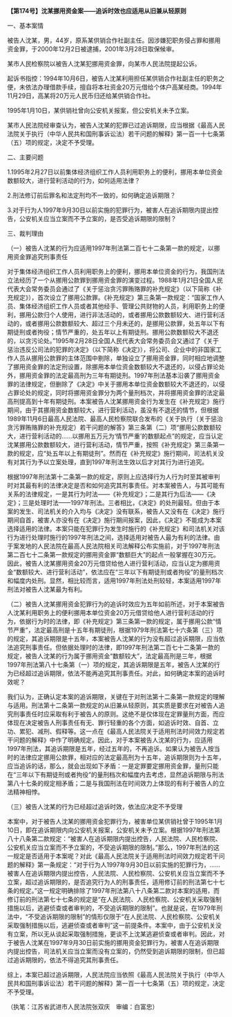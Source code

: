 **【第174号】沈某挪用资金案——追诉时效也应适用从旧兼从轻原则**

一、基本案情

被告人沈某，男，44岁，原系某供销合作社副主任。因涉嫌犯职务侵占罪和挪用资金罪，于2000年12月2日被逮捕，2001年3月28日取保候审。

某市人民检察院以被告人沈某犯挪用资金罪，向某市人民法院提起公诉。

起诉书指控：1994年10月6日，被告人沈某利用担任某供销合作社副主任的职务之便，未依法办理借款手续，擅自将本社资金20万元借给个体户高某经商。1994年11月29日，高某将20万元人民币归还给某供销合作社。

1995年1月10日，某供销社曾向公安机关报案，但公安机关未予立案。

某市人民法院经审查认为，被告人沈某的犯罪已过追诉期限，应当根据《最高人民法院关于执行（中华人民共和国刑事诉讼法）若干问题的解释》第一百一十七条第（五）项的规定，决定不予受理。

二、主要问题

1.1995年2月27日以前集体经济组织工作人员利用职务上的便利，挪用本单位资金数额较大，进行营利活动的行为，如何适用法律？

2.刑法修订前后罪名和法定刑均不一致的，如何确定追诉期限？

3.对于行为人1997年9月30日以前实施的犯罪行为，被害人在追诉期限内提出控告，公安机关应当立案而不予立案的，是否受追诉期限的限制？

三、裁判理由

（一）被告人沈某的行为应适用1997年刑法第二百七十二条第一款的规定，以挪用资金罪追究刑事责任

对于集体经济组织工作人员利用职务上的便利，挪用本单位资金的行为，我国刑法立法经历了一个从挪用公款罪到挪用资金罪的演变过程。1988年1月21日全国人民代表大会常务委员会通过了《关于惩治贪污罪贿赂罪的补充规定》（以下简称《补充规定》），首次设立了挪用公款罪。《补充规定》第三条第一款规定：“国家工作人员、集体经济组织工作人员或者其他经手、管理公共财物的人员，利用职务上的便利，挪用公款归个人使用，进行非法活动的，或者挪用公款数额较大、进行营利活动的，或者挪用公款数额较大、超过三个月未还的，是挪用公款罪，处五年以下有期徒刑或者拘役；情节严重的，处五年以上有期徒刑。挪用公款数额较大不退还的，以贪污论处。”1995年2月28日全国人民代表大会常务委员会又通过了《关于惩治违反公司法的犯罪的决定》（以下简称《决定》），将公司、企业中的非国家工作人员从挪用公款罪的主体范围中剔除，单独设立了挪用资金罪，同时相应地调整了挪用资金罪的法定刑设置，除挪用本单位资金数额较大不退还的，以侵占罪论处外，挪用资金罪的法定最高刑为三年有期徒刑。1997年刑法基本沿袭了挪用资金罪的法律规定，但删除了《决定》中关于挪用本单位资金数额较大不退还的，以侵占罪论处的规定，同时将挪用资金罪分为两个量刑档次，并将挪用资金罪的法定最高刑提高到十年有期徒刑。本案被告人沈某挪用资金行为发生在《补充规定》施行期间，由于其挪用资金数额较大，进行营利活动，虽没有不退还的情节，但根据1989年11月6日最高人民法院、最高人民检察院联合发布的《关于执行（关于惩治贪污罪贿赂罪的补充规定）若干问题的解答》第三条第（二）项“挪用公款数额较大，进行营利活动的……以挪用五万元为‘情节严重’的数额起点”的规定，应当认定沈某挪用公款数额较大，进行营利活动，情节严重，按照《补充规定》第三条第一款的规定，应“处五年以上有期徒刑”。然而在《补充规定》施行期间，司法机关没有对其行为予以立案处理，直到1997年刑法生效以后才对其行为进行追究。

根据1997年刑法第十二条第一款的规定，原则上应选择行为人行为时至其被审判时对其最有利的法律决定是否和如何追究其刑事责任。对本案被告人，与其可能有关系的法律规定，一是其行为时法——《补充规定》；二是其行为后法——《决定》；三是处理时法——1997年刑法。三者相比，《决定》的处刑最轻。但由于本案的发生、司法机关的介入均与《决定》没有联系，被告人又没有在《决定》施行期间自首，被害人亦没有在《决定》施行期间报案，因此，《决定》不能成为本案选择适用的法律。本案只能在犯罪行为发生时施行的《补充规定》和司法机关对该行为进行处理时施行的1997年刑法之间，选择适用对被告人最为有利的法律。由于案发地的人民法院在最高人民法院相关司法解释公布实施前，对于1997年刑法第二百七十二条第一款规定的挪用资金罪“数额巨大”的起点一般掌握在30万元。因此，被告人沈某挪用资金20万元借贷给他人进行营利活动，应当认定为挪用资金“数额较大、进行营利活动”，依法应在“三年以下有期徒刑或者拘役”的量刑档次和幅度内处刑。显然，相比较而言，适用1997年刑法处刑较轻，本案适用1997年刑法对被告人沈某最为有利。

（二）被告人沈某挪用资金犯罪行为的追诉时效应为五年如前所述，对于本案被告人沈某利用职务上的便利挪用本单位资金20万元借贷给他人进行营利活动的行为，依据行为时的法律，即《补充规定》第三条第一款的规定，属于挪用公款“情节严重”，法定最高刑是十五年有期徒刑，根据1979年刑法第七十六条第（三）项的规定，其追诉期限是十五年，本案被告人沈某的行为没有超过追诉期限，应当依法追究刑事责任。但依据处理时的法律，即1997年刑法第二百七十二条第一款的规定，被告人沈某的行为属于挪用资金“数额较大”，法定最高刑是三年，根据1997年刑法第八十七条第（一）项的规定，其追诉期限是五年，被告人沈某的行为已经超过追诉期限，依法不能再追究其刑事责任。对此，如何确定本案的追诉时效呢？

我们认为，正确认定本案的追诉期限，关键在于对刑法第十二条第一款规定的理解与适用。刑法第十二条第一款规定的从旧兼从轻原则，其实质是要求在对被告人追究刑事责任时应采取有利于被告人的原则。这绝不是仅体现在定罪量刑方面，而应体现在决定被告人刑事责任有无、罪行轻重的各个方面，如追诉时效、自首、立功、累犯、减刑、假释等。这一点在《最高人民法院关于适用刑法时间效力规定若干问题的解释》中作了明确规定。因此，对于本案被告人沈某的行为，应适用1997年刑法，其追诉期限是五年，经过五年的，不再追诉。如果认为被告人按当时的法律应定挪用公款罪，相对应的法定最高刑为十五年，追诉期限则为十五年，应当追诉的话，那么，就会出现如下矛盾：一是定罪要定挪用资金罪，量刑只能在“三年以下有期徒刑或者拘役”的量刑档次和幅度内去考虑，显然追诉期限与刑法第八十七条的规定相矛盾；二是与我国刑法在时间效力上体现的有利于被告人的立法精神相悖。

（三）被告人沈某的行为已经超过追诉时效，依法应决定不予受理

本案中，对于被告人沈某的挪用资金犯罪行为，被害单位某供销社曾于1995年1月10日，即在追诉期限内向公安机关报案，公安机关未予立案。根据1997年刑法第八十八条第二款规定：“被害人在追诉期限内提出控告，人民法院、人民检察院、公安机关应当立案而不予立案的，不受追诉期限的限制。”那么，1997年刑法的这一规定是否适用于本案呢？对此《最高人民法院关于适用刑法时间效力规定若干问题的解释》第一条规定：“对于行为人1997年9月30日以前实施的犯罪行为，……被害人在追诉期限内提出控告，人民法院、人民检察院、公安机关应当立案而不予立案，超过追诉期限的，是否追究行为人的刑事责任，适用修订前的刑法第七十七条的规定。”这一规定明确排除了1997年刑法第八十八条第二款对本案的适用，而修订前的刑法第七十七条的规定是“在人民法院、人民检察院、公安机关采取强制措施以后，逃避侦查或者审判的，不受追诉期限的限制”。也就是说，在1979年刑法中，“不受追诉期限的限制”的情形仅限于“在人民法院、人民检察院、公安机关采取强制措施以后，逃避侦查或者审判”这一前提条件。本案中，由于公安机关没有立案，所以无从谈起采取强制措施，更谈不上沈某逃避侦查或者审判。因此，对于被告人沈某在1997年9月30日前实施的挪用资金犯罪行为，被害人在追诉期限内提出控告，司法机关应当立案而没有立案的，仍然受到追诉期限的限制，但已超过追诉期限的，依法不得追究其刑事责任。

综上，本案已超过追诉期限，人民法院应当依照《最高人民法院关于执行（中华人民共和国刑事诉讼法）若干问题的解释》第一百一十七条第（五）项的规定，决定不予受理。

（执笔：江苏省武进市人民法院张双庆　审编：白富忠）